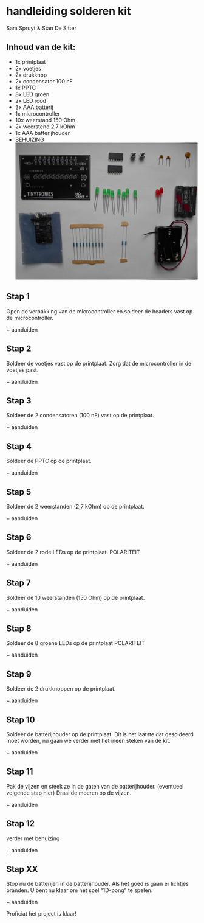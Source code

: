# handleiding solderen kit
Sam Spruyt & Stan De Sitter
## Inhoud van de kit:
-	1x printplaat
-	2x voetjes
-	2x drukknop
-	2x condensator 100 nF
-	1x PPTC
-	8x LED groen
-	2x LED rood
-	3x AAA batterij
-	1x microcontroller
-	10x weerstand 150 Ohm
-	2x weerstend 2,7 kOhm
-	1x AAA batterijhouder
-	BEHUIZING
  ![Tux, the Linux mascot](/images/handleiding1.png)
## Stap 1
Open de verpakking van de microcontroller en soldeer de headers vast op de microcontroller.

<foto> + aanduiden

## Stap 2
Soldeer de voetjes vast op de printplaat. Zorg dat de microcontroller in de voetjes past.

<foto> + aanduiden

## Stap 3
Soldeer de 2 condensatoren (100 nF) vast op de printplaat.

<foto> + aanduiden

## Stap 4
Soldeer de PPTC op de printplaat.

<foto> + aanduiden

## Stap 5
Soldeer de 2 weerstanden (2,7 kOhm) op de printplaat.

<foto> + aanduiden

## Stap 6
Soldeer de 2 rode LEDs op de printplaat. POLARITEIT

<foto> + aanduiden

## Stap 7
Soldeer de 10 weerstanden (150 Ohm) op de printplaat.

<foto> + aanduiden

## Stap 8
Soldeer de 8 groene LEDs op de printplaat POLARITEIT

<foto> + aanduiden

## Stap 9
Soldeer de 2 drukknoppen op de printplaat.

<foto> + aanduiden

## Stap 10
Soldeer de batterijhouder op de printplaat. Dit is het laatste dat gesoldeerd moet worden, nu gaan we verder met het ineen steken van de kit.

<foto> + aanduiden

## Stap 11
Pak de vijzen en steek ze in de gaten van de batterijhouder. (eventueel volgende stap hier) Draai de moeren op de vijzen.

<foto> + aanduiden

## Stap 12
verder met behuizing

<foto> + aanduiden

## Stap XX
Stop nu de batterijen in de batterijhouder. Als het goed is gaan er lichtjes branden. U bent nu klaar om het spel “1D-pong” te spelen.

<foto> + aanduiden




Proficiat het project is klaar!


